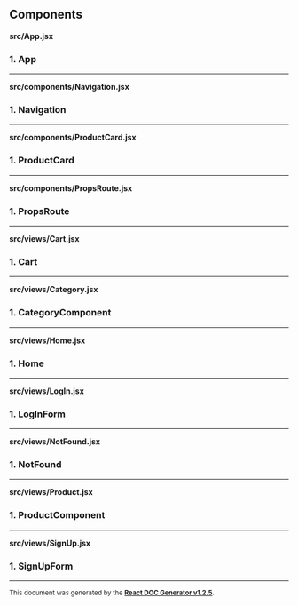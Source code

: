 ## Components

**src/App.jsx**

### 1. App

---

**src/components/Navigation.jsx**

### 1. Navigation

---

**src/components/ProductCard.jsx**

### 1. ProductCard

---

**src/components/PropsRoute.jsx**

### 1. PropsRoute

---

**src/views/Cart.jsx**

### 1. Cart

---

**src/views/Category.jsx**

### 1. CategoryComponent

---

**src/views/Home.jsx**

### 1. Home

---

**src/views/LogIn.jsx**

### 1. LogInForm

---

**src/views/NotFound.jsx**

### 1. NotFound

---

**src/views/Product.jsx**

### 1. ProductComponent

---

**src/views/SignUp.jsx**

### 1. SignUpForm

---

<sub>This document was generated by the <a href="https://github.com/marborkowski/react-doc-generator" target="_blank">**React DOC Generator v1.2.5**</a>.</sub>
